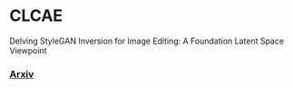 # CLCAE
Delving StyleGAN Inversion for Image Editing: A Foundation Latent Space Viewpoint
###  [Arxiv](https://arxiv.org/abs/2211.11448) 

